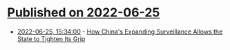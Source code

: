 # [Published on 2022-06-25](index.md)

* [2022-06-25, 15:34:00](https://yro.slashdot.org/story/22/06/25/0144248/how-chinas-expanding-surveillance-allows-the-state-to-tighten-its-grip?utm_source=rss1.0mainlinkanon&utm_medium=feed) - [How China's Expanding Surveillance Allows the State to Tighten Its Grip](https://yro.slashdot.org/story/22/06/25/0144248/how-chinas-expanding-surveillance-allows-the-state-to-tighten-its-grip?utm_source=rss1.0mainlinkanon&utm_medium=feed)
